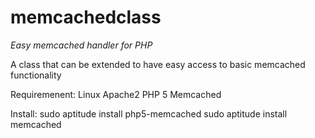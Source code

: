 # memcachedclass
*Easy memcached handler for PHP*

A class that can be extended to have easy access to basic memcached functionality

Requiremenent:
Linux
Apache2
PHP 5
Memcached

Install:
sudo aptitude install php5-memcached
sudo aptitude install memcached
